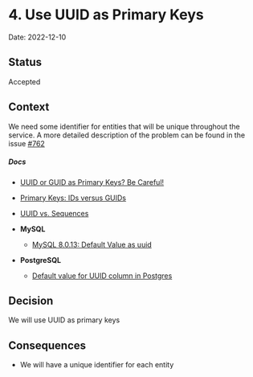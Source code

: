 # 4. Use UUID as Primary Keys

Date: 2022-12-10

## Status

Accepted

## Context

We need some identifier for entities that will be unique throughout the service.
A more detailed description of the problem can be found in the issue [#762](https://github.com/shortlink-org/shortlink/issues/762)

##### Docs

- [UUID or GUID as Primary Keys? Be Careful!](https://tomharrisonjr.com/uuid-or-guid-as-primary-keys-be-careful-7b2aa3dcb439)
- [Primary Keys: IDs versus GUIDs](https://blog.codinghorror.com/primary-keys-ids-versus-guids/)
- [UUID vs. Sequences](https://blog.josephscott.org/2005/07/22/uuid-vs-sequences/)

- **MySQL**
    - [MySQL 8.0.13: Default Value as uuid](https://stackoverflow.com/questions/60462208/mysql-8-0-13-default-value-as-uuid-not-working)
- **PostgreSQL**
    - [Default value for UUID column in Postgres](https://dba.stackexchange.com/questions/122623)

## Decision

We will use UUID as primary keys

## Consequences

- We will have a unique identifier for each entity
